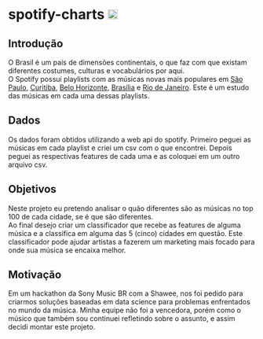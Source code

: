 # spotify-charts <img src="https://upload.wikimedia.org/wikipedia/commons/thumb/1/19/Spotify_logo_without_text.svg/1024px-Spotify_logo_without_text.svg.png" width=20>
## Introdução
O Brasil é um país de dimensões continentais, o que faz com que existam diferentes costumes, culturas e vocabulários por aqui.<br/>
O Spotify possui playlists com as músicas novas mais populares em [São Paulo](https://open.spotify.com/playlist/5DqR5bAbk7mTq5jnvJsjel?si=_Vw9iZ-MT0unvZetXHirqA "Playlist: Viral São Paulo BR"), [Curitiba](https://open.spotify.com/playlist/4iXBmc9lmaFnjBKK9aCXg3?si=R4fJeKTIThC-ctMIFtis6Q "Playlist: Viral Curitiba BR"), [Belo Horizonte](https://open.spotify.com/playlist/4Zn9LFbwTguxz4XeAWTDi1?si=bLoHGsGkTh644-9GaUhf0w "Playlist: Viral Belo Horizonte BR"), [Brasília](https://open.spotify.com/playlist/0X039tyQfxhPtVWoZUqqzX?si=FZtLpzbxTnmyf_B9U1ki_A "Playlist: Viral Brasília BR") e [Rio de Janeiro](https://open.spotify.com/playlist/6GNmpxMYl4hD90GwGINyla?si=wdQailsfQEC--UratCDy6Q "Playlist: Viral Rio de Janeiro BR"). Este é um estudo das músicas em cada uma dessas playlists.<br/>

## Dados
Os dados foram obtidos utilizando a web api do spotify. Primeiro peguei as músicas em cada playlist e criei um csv com o que encontrei. Depois peguei as respectivas features de cada uma e as coloquei em um outro arquivo csv.

## Objetivos
Neste projeto eu pretendo analisar o quão diferentes são as músicas no top 100 de cada cidade, se é que são diferentes. <br/>
Ao final desejo criar um classificador que recebe as features de alguma música e a classifica em alguma das 5 (cinco) cidades em questão. Este classificador pode ajudar artistas a fazerem um marketing mais focado para onde sua música se encaixa melhor.

## Motivação
Em um hackathon da Sony Music BR com a Shawee, nos foi pedido para criarmos soluções baseadas em data science para problemas enfrentados no mundo da música. Minha equipe não foi a vencedora, porém como o músico que também sou continuei refletindo sobre o assunto, e assim decidi montar este projeto.
